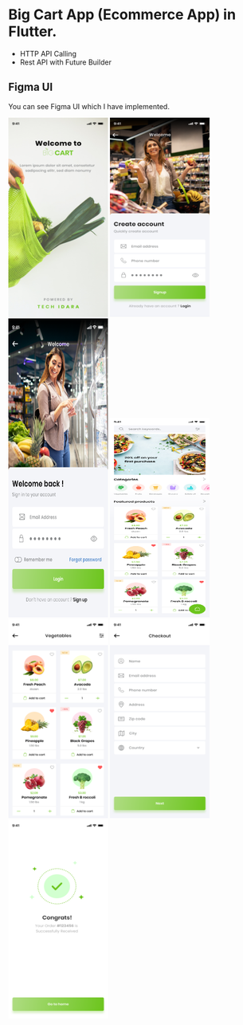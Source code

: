 # Big Cart App (Ecommerce App) in Flutter.
- HTTP API Calling
- Rest API with Future Builder

## Figma UI
You can see Figma UI which I have implemented.

<div>
<img src="https://github.com/MuhammadJamalAshrafi/big_cart_app/blob/main/assets/images/Splash.png" width="200" height="400">
<img src="https://github.com/MuhammadJamalAshrafi/big_cart_app/blob/main/assets/images/Signup.png" width="200" height="400">
<img src="https://github.com/MuhammadJamalAshrafi/big_cart_app/blob/main/assets/images/Login.png" width="200" height="600">

<img src="https://github.com/MuhammadJamalAshrafi/big_cart_app/blob/main/assets/images/Home.png" width="200" height="400">
<img src="https://github.com/MuhammadJamalAshrafi/big_cart_app/blob/main/assets/images/Prodcuts.png" width="200" height="400">
<img src="https://github.com/MuhammadJamalAshrafi/big_cart_app/blob/main/assets/images/Checkout.png" width="200" height="400">
<img src="https://github.com/MuhammadJamalAshrafi/big_cart_app/blob/main/assets/images/Shipping%20Information.png" width="200" height="400">


</div>
